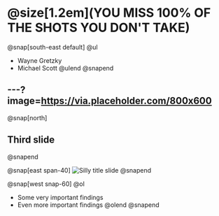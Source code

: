 # @size[1.2em](YOU MISS 100% OF THE SHOTS YOU DON'T TAKE)
@snap[south-east default]
@ul
- Wayne Gretzky
- Michael Scott
@ulend
@snapend

---?image=https://via.placeholder.com/800x600
---

@snap[north]
## Third slide
@snapend

@snap[east span-40]
![Silly title slide](https://via.placeholder.com/800x600)
@snapend

@snap[west snap-60]
@ol
- Some very important findings
- Even more important findings
@olend
@snapend
